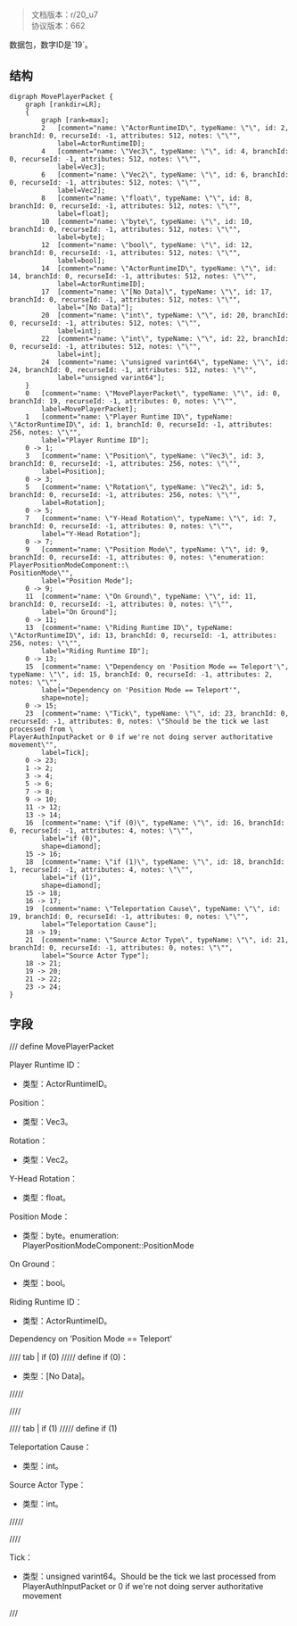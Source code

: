 # <!-- md:samp MovePlayerPacket -->

> 文档版本：r/20_u7<br/>协议版本：662

<!-- md:samp MovePlayerPacket -->数据包，数字ID是`19`。

## 结构

```viz
digraph MovePlayerPacket {
	graph [rankdir=LR];
	{
		graph [rank=max];
		2	[comment="name: \"ActorRuntimeID\", typeName: \"\", id: 2, branchId: 0, recurseId: -1, attributes: 512, notes: \"\"",
			label=ActorRuntimeID];
		4	[comment="name: \"Vec3\", typeName: \"\", id: 4, branchId: 0, recurseId: -1, attributes: 512, notes: \"\"",
			label=Vec3];
		6	[comment="name: \"Vec2\", typeName: \"\", id: 6, branchId: 0, recurseId: -1, attributes: 512, notes: \"\"",
			label=Vec2];
		8	[comment="name: \"float\", typeName: \"\", id: 8, branchId: 0, recurseId: -1, attributes: 512, notes: \"\"",
			label=float];
		10	[comment="name: \"byte\", typeName: \"\", id: 10, branchId: 0, recurseId: -1, attributes: 512, notes: \"\"",
			label=byte];
		12	[comment="name: \"bool\", typeName: \"\", id: 12, branchId: 0, recurseId: -1, attributes: 512, notes: \"\"",
			label=bool];
		14	[comment="name: \"ActorRuntimeID\", typeName: \"\", id: 14, branchId: 0, recurseId: -1, attributes: 512, notes: \"\"",
			label=ActorRuntimeID];
		17	[comment="name: \"[No Data]\", typeName: \"\", id: 17, branchId: 0, recurseId: -1, attributes: 512, notes: \"\"",
			label="[No Data]"];
		20	[comment="name: \"int\", typeName: \"\", id: 20, branchId: 0, recurseId: -1, attributes: 512, notes: \"\"",
			label=int];
		22	[comment="name: \"int\", typeName: \"\", id: 22, branchId: 0, recurseId: -1, attributes: 512, notes: \"\"",
			label=int];
		24	[comment="name: \"unsigned varint64\", typeName: \"\", id: 24, branchId: 0, recurseId: -1, attributes: 512, notes: \"\"",
			label="unsigned varint64"];
	}
	0	[comment="name: \"MovePlayerPacket\", typeName: \"\", id: 0, branchId: 19, recurseId: -1, attributes: 0, notes: \"\"",
		label=MovePlayerPacket];
	1	[comment="name: \"Player Runtime ID\", typeName: \"ActorRuntimeID\", id: 1, branchId: 0, recurseId: -1, attributes: 256, notes: \"\"",
		label="Player Runtime ID"];
	0 -> 1;
	3	[comment="name: \"Position\", typeName: \"Vec3\", id: 3, branchId: 0, recurseId: -1, attributes: 256, notes: \"\"",
		label=Position];
	0 -> 3;
	5	[comment="name: \"Rotation\", typeName: \"Vec2\", id: 5, branchId: 0, recurseId: -1, attributes: 256, notes: \"\"",
		label=Rotation];
	0 -> 5;
	7	[comment="name: \"Y-Head Rotation\", typeName: \"\", id: 7, branchId: 0, recurseId: -1, attributes: 0, notes: \"\"",
		label="Y-Head Rotation"];
	0 -> 7;
	9	[comment="name: \"Position Mode\", typeName: \"\", id: 9, branchId: 0, recurseId: -1, attributes: 0, notes: \"enumeration: PlayerPositionModeComponent::\
PositionMode\"",
		label="Position Mode"];
	0 -> 9;
	11	[comment="name: \"On Ground\", typeName: \"\", id: 11, branchId: 0, recurseId: -1, attributes: 0, notes: \"\"",
		label="On Ground"];
	0 -> 11;
	13	[comment="name: \"Riding Runtime ID\", typeName: \"ActorRuntimeID\", id: 13, branchId: 0, recurseId: -1, attributes: 256, notes: \"\"",
		label="Riding Runtime ID"];
	0 -> 13;
	15	[comment="name: \"Dependency on 'Position Mode == Teleport'\", typeName: \"\", id: 15, branchId: 0, recurseId: -1, attributes: 2, notes: \"\"",
		label="Dependency on 'Position Mode == Teleport'",
		shape=note];
	0 -> 15;
	23	[comment="name: \"Tick\", typeName: \"\", id: 23, branchId: 0, recurseId: -1, attributes: 0, notes: \"Should be the tick we last processed from \
PlayerAuthInputPacket or 0 if we're not doing server authoritative movement\"",
		label=Tick];
	0 -> 23;
	1 -> 2;
	3 -> 4;
	5 -> 6;
	7 -> 8;
	9 -> 10;
	11 -> 12;
	13 -> 14;
	16	[comment="name: \"if (0)\", typeName: \"\", id: 16, branchId: 0, recurseId: -1, attributes: 4, notes: \"\"",
		label="if (0)",
		shape=diamond];
	15 -> 16;
	18	[comment="name: \"if (1)\", typeName: \"\", id: 18, branchId: 1, recurseId: -1, attributes: 4, notes: \"\"",
		label="if (1)",
		shape=diamond];
	15 -> 18;
	16 -> 17;
	19	[comment="name: \"Teleportation Cause\", typeName: \"\", id: 19, branchId: 0, recurseId: -1, attributes: 0, notes: \"\"",
		label="Teleportation Cause"];
	18 -> 19;
	21	[comment="name: \"Source Actor Type\", typeName: \"\", id: 21, branchId: 0, recurseId: -1, attributes: 0, notes: \"\"",
		label="Source Actor Type"];
	18 -> 21;
	19 -> 20;
	21 -> 22;
	23 -> 24;
}

```

## 字段

/// define
MovePlayerPacket

Player Runtime ID：[<!-- md:samp ActorRuntimeID -->](refs/protocols/types/ActorRuntimeID.md)

- 类型：ActorRuntimeID。

Position：[<!-- md:samp Vec3 -->](refs/protocols/types/Vec3.md)

- 类型：Vec3。

Rotation：[<!-- md:samp Vec2 -->](refs/protocols/types/Vec2.md)

- 类型：Vec2。

Y-Head Rotation：<!-- md:samp float -->

- 类型：float。

Position Mode：<!-- md:samp byte -->

- 类型：byte。enumeration: PlayerPositionModeComponent::PositionMode

On Ground：<!-- md:samp bool -->

- 类型：bool。

Riding Runtime ID：[<!-- md:samp ActorRuntimeID -->](refs/protocols/types/ActorRuntimeID.md)

- 类型：ActorRuntimeID。

Dependency on 'Position Mode == Teleport'

//// tab | if (0)
///// define
if (0)：<!-- md:samp [No Data] -->

- 类型：[No Data]。


/////

////

//// tab | if (1)
///// define
if (1)

Teleportation Cause：<!-- md:samp int -->

- 类型：int。

Source Actor Type：<!-- md:samp int -->

- 类型：int。


/////

////


Tick：<!-- md:samp unsigned varint64 -->

- 类型：unsigned varint64。Should be the tick we last processed from PlayerAuthInputPacket or 0 if we're not doing server authoritative movement


///
